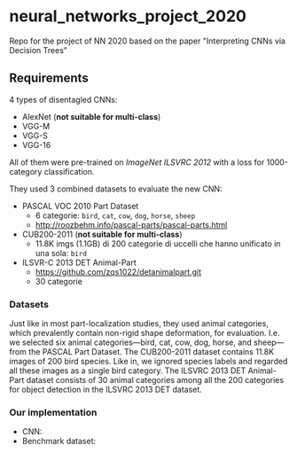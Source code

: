 # neural_networks_project_2020

Repo for the project of NN 2020 based on the paper "Interpreting CNNs via Decision Trees"

## Requirements
4 types of disentagled CNNs:
- AlexNet   (**not suitable for multi-class**)
- VGG-M
- VGG-S
- VGG-16

All of them were pre-trained on *ImageNet ILSVRC 2012* with a loss for 1000-category classification.

They used 3 combined datasets to evaluate the new CNN:
- PASCAL VOC 2010 Part Dataset
    - 6 categorie: `bird`, `cat`, `cow`, `dog`, `horse`, `sheep`
    - http://roozbehm.info/pascal-parts/pascal-parts.html
- CUB200-2011 (**not suitable for multi-class**)
    - 11.8K imgs (1.1GB) di 200 categorie di uccelli che hanno unificato in una sola: `bird`
- ILSVR-C 2013 DET Animal-Part
    - https://github.com/zqs1022/detanimalpart.git
    - 30 categorie
### Datasets
Just like in most part-localization studies, they used animal categories, which prevalently contain non-rigid shape deformation, for evaluation. I.e. we selected six animal categories—bird, cat, cow, dog, horse, and sheep—from the PASCAL Part Dataset. The CUB200-2011 dataset contains 11.8K images of 200 bird species. Like in, we ignored species labels and regarded all these images as a single bird category. The ILSVRC 2013 DET Animal-Part dataset consists of 30 animal categories among all the 200 categories for object detection in the ILSVRC 2013 DET dataset.


### Our implementation

- CNN:
- Benchmark dataset: